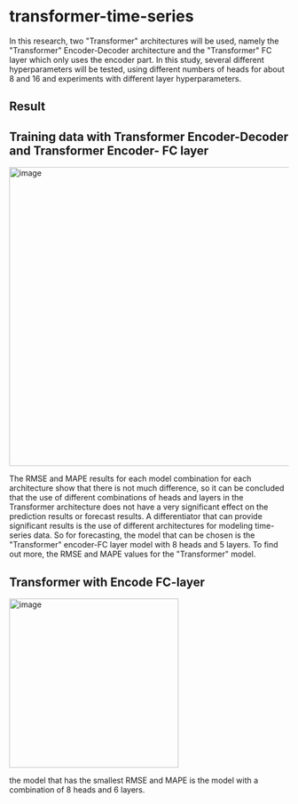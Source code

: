 # transformer-time-series

In this research, two "Transformer" architectures will be used, namely the "Transformer" Encoder-Decoder architecture and the "Transformer" FC layer which only uses the encoder part. In this study, several different hyperparameters will be tested, using different numbers of heads for about 8 and 16 and experiments with different layer hyperparameters. 

## Result 

## Training data with Transformer Encoder-Decoder and Transformer Encoder- FC layer
<img width="539" alt="image" src="https://github.com/ikacandraw/transformer-time-series/assets/99155423/d4a25098-b525-441e-b809-49ed55b5ad9f">

The RMSE and MAPE results for each model combination for each architecture show that there is not much difference, so it can be concluded that the use of different combinations of heads and layers in the Transformer architecture does not have a very significant effect on the prediction results or forecast results. A differentiator that can provide significant results is the use of different architectures for modeling time-series data. So for forecasting, the model that can be chosen is the "Transformer" encoder-FC layer model with 8 heads and 5 layers. To find out more, the RMSE and MAPE values for the "Transformer" model.

## Transformer with Encode FC-layer

<img width="305" alt="image" src="https://github.com/ikacandraw/transformer-time-series/assets/99155423/cf548ae5-45b9-4c69-a0e5-5fac29cf87c4">

the model that has the smallest RMSE and MAPE is the model with a combination of 8 heads and 6 layers.
